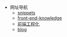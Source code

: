 +   网址导航
    +   [snippets](https://hoperyy.github.io/snippets/#/docs/browser/ajax)
    +   [front-end-knowledge](https://hoperyy.github.io/front-end-knowledge/#/)
    +   [前端工程化](https://github.com/hoperyy/front-end-engineering)
    +   [blog](https://github.com/hoperyy/blog)